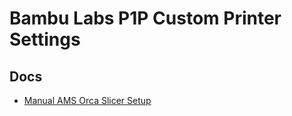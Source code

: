 # Bambu Labs P1P Custom Printer Settings

## Docs

- [Manual AMS Orca Slicer Setup](./change-filament.gcode.md)
